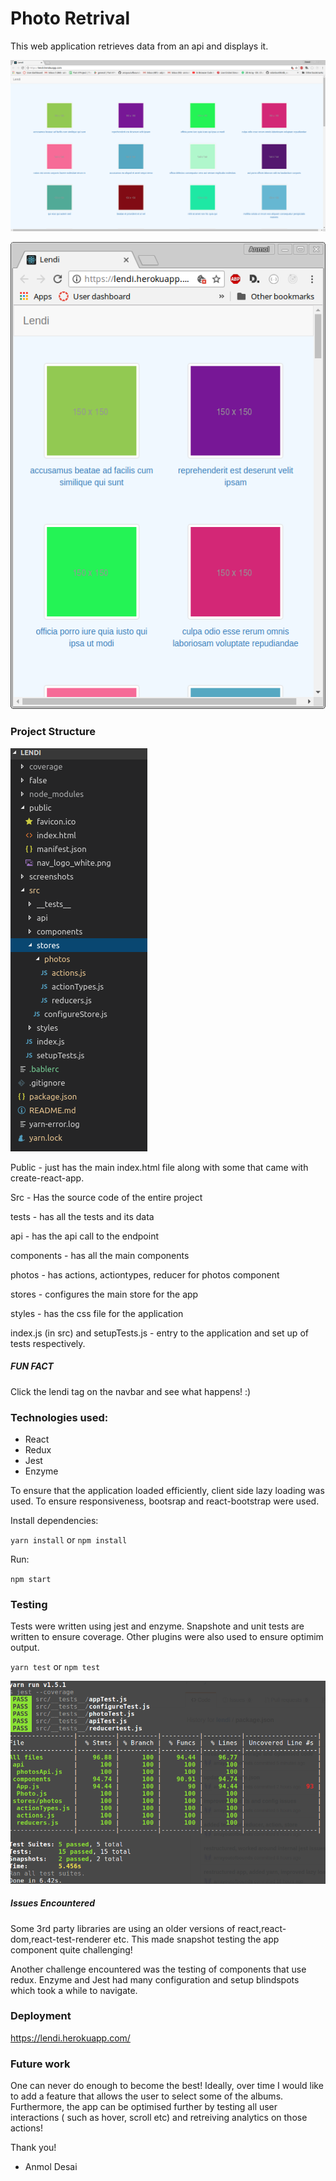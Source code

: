 # Photo Retrival

This web application retrieves data from an api and displays it.

![alt text](https://github.com/arrayoutofbounds/lendi/blob/master/screenshots/1.png?raw=true "Web")

![alt text](https://github.com/arrayoutofbounds/lendi/blob/master/screenshots/3.png?raw=true "Mobile")

### Project Structure

![alt text](https://github.com/arrayoutofbounds/lendi/blob/master/screenshots/5.png?raw=true "Structure")

Public - just has the main index.html file along with some that came with create-react-app.

Src - Has the source code of the entire project

tests - has all the tests and its data

api - has the api call to the endpoint

components - has all the main components

photos - has actions, actiontypes, reducer for photos component

stores - configures the main store for the app

styles - has the css file for the application

index.js (in src) and setupTests.js - entry to the application and set up of tests respectively.

##### FUN FACT
Click the lendi tag on the navbar and see what happens! :)

### Technologies used:
* React
* Redux 
* Jest
* Enzyme

To ensure that the application loaded efficiently, client side lazy loading was used. To ensure responsiveness, bootsrap and react-bootstrap were used.

Install dependencies:

`yarn install` or `npm install`

Run:

`npm start`

### Testing

Tests were written using jest and enzyme. Snapshote and unit tests are written to ensure coverage. Other plugins were also used to ensure optimim output.

`yarn test` or `npm test`

![alt text](https://github.com/arrayoutofbounds/lendi/blob/master/screenshots/4.png?raw=true "Coverage")

##### Issues Encountered

Some 3rd party libraries are using an older versions of react,react-dom,react-test-renderer etc. This made snapshot testing  the app component quite challenging! 

Another challenge encountered was the testing of components that use redux. Enzyme and Jest had many configuration and setup blindspots which took a while to navigate. 

### Deployment

https://lendi.herokuapp.com/

###  Future work

One can never do enough to become the best! Ideally, over time I would like to add a feature that allows the user to select some of the albums. Furthermore, the app can be optimised further by testing all user interactions ( such as hover, scroll etc) and retreiving analytics on those actions! 

Thank you!

- Anmol Desai
